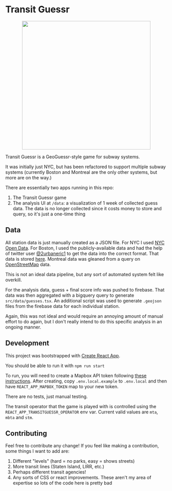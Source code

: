 # Transit Guessr

<center><img width="400px" src="public/screenshot.png"/></center>

Transit Guessr is a GeoGuessr-style game for subway systems.

It was initially just NYC, but has been refactored to support multiple subway
systems (currently Boston and Montreal are the only other systems, but more are on the way.)

There are essentially two apps running in this repo:

1. The Transit Guessr game
2. The analysis UI at `/data`: a visualization of 1 week of collected guess
   data. The data is no longer collected since it costs money to store and
   query, so it's just a one-time thing

## Data

All station data is just manually created as a JSON file. For NYC I used [NYC Open
Data](https://data.cityofnewyork.us/Transportation/Subway-Stations/arq3-7z49).
For Boston, I used the publicly-available data and had the help of twitter user
[@2urbaneric1](https://twitter.com/2urbaneric1) to get the data into the correct
format. That data is stored
[here](https://docs.google.com/spreadsheets/d/1bxJ7ftl-Ia0HmFglvWSOCL6lmtRHtANxBw3VgcCVrco/edit?usp=sharing).
Montreal data was gleaned from a query on [OpenStreetMap](https://www.openstreetmap.org/query) data.

This is not an ideal data pipeline, but any sort of automated system felt like
overkill.

For the analysis data, guess + final score info was pushed to firebase. That
data was then aggregated with a bigquery query to generate
`src/data/guesses.tsx`. An additional script was used to generate `.geojson`
files from the firebase data for each individual station.

Again, this was not ideal and would require an annoying amount of manual effort
to do again, but I don't really intend to do this specific analysis in an
ongoing manner.

## Development

This project was bootstrapped with [Create React App](https://github.com/facebook/create-react-app).

You should be able to run it with `npm run start`

To run, you will need to create a Mapbox API token following [these
instructions](https://docs.mapbox.com/help/tutorials/get-started-tokens-api/).
After creating, copy `.env.local.example` to `.env.local` and then have `REACT_APP_MAPBOX_TOKEN` map
to your new token.

There are no tests, just manual testing.

The transit operator that the game is played with is controlled using the
`REACT_APP_TRANSITGUESSR_OPERATOR` env var. Current valid values are `mta`, `mbta` and `stm`.

## Contributing

Feel free to contribute any change! If you feel like making a contribution, some
things I want to add are:

1. Different "levels" (hard = no parks, easy = shows streets)
2. More transit lines (Staten Island, LIRR, etc.)
3. Perhaps different transit agencies!
4. Any sorts of CSS or react improvements. These aren't my area of expertise so
   lots of the code here is pretty bad
